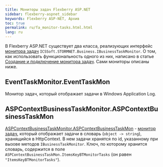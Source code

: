 ```yaml
---
title: Мониторы задач Flexberry ASP.NET
sidebar: flexberry-aspnet_sidebar
keywords: Flexberry ASP-NET, Архив
toc: true
permalink: ru/fa_monitor-tasks.html.html
lang: ru
---
```


В Flexberry ASP.NET существует два класса, реализующих интерфейс [монитора задач](fo_business-task-monitor.html) `ICSSoft.STORMNET.Business.IBusinessTaskMonitor`.
О том, как использовать функциональность одного из них, написано в статье [Создание и подключение монитора задач](fo_creating-connection-bt-monitor.html). Сами мониторы описаны ниже.

## EventTaskMonitor.EventTaskMon

Монитор задач, который отображает задачи в Windows Application Log.

## ASPContextBusinessTaskMonitor.ASPContextBusinessTaskMon

[ASPContextBusinessTaskMonitor.ASPContextBusinessTaskMon](fa_connect-task-monitor.html) - [монитор задач](fo_business-task-monitor.html), который отображает задачи в словарь (`object -> string`), хранящийся в HttpContext. В нем задачи хранятся по id, указанному при вызове методов `IBusinessTaskMonitor`. Ключ, по которому хранится словарь, содержится в поле `ASPContextBusinessTaskMon.ItemsKeyBTMonitorTasks` (он равен `"ItemsKeyBTMonitorTasks"`).
